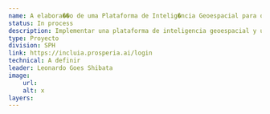 ```yaml
---
name: A elabora��o de uma Plataforma de Intelig�ncia Geoespacial para o Estado do Cear� (Brasil)
status: In process
description: Implementar una plataforma de inteligencia geoespacial y un sistema de recomendaciones para visualizar, analizar y explorar indicadores socioecon�micos clave de la poblaci�n del estado de Cear�, as� como sus infraestructuras sociosanitarias y servicios p�blicos, y el acceso a los mismos.
type: Proyecto
division: SPH
link: https://incluia.prosperia.ai/login 
technical: A definir
leader: Leonardo Goes Shibata
image: 
    url:
    alt: x
layers:
---
```

    